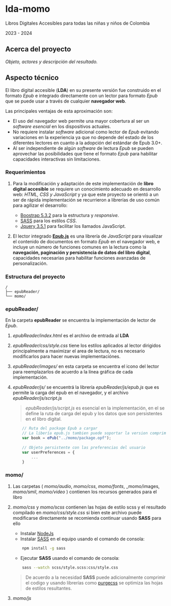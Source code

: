 # lda-momo

Libros Digitales Accesibles para todas las niñas y niños de Colombia

2023 - 2024

## Acerca del proyecto

_Objeto, actores y descripción del resultado._

## Aspecto técnico

El libro digital accesible (**LDA**) en su presente versión fue construido en el formato _Epub_ e integrado directamente con un lector para formato _Epub_ que se puede usar a través de cualquier **navegador web**.

Las principales ventajas de esta aproximación son:

- El uso del navegador web permite una mayor cobertura al ser un _software esencial_ en los dispositivos actuales.
- No requiere instalar _software_ adicional como lector de _Epub_ evitando variaciones en la experiencia ya que no depende del estado de los diferentes lectores en cuanto a la adopción del estándar de Epub 3.0+.
- Al ser independiente de algún _software_ de lectura _Epub_ se pueden aprovechar las posibilidades que tiene el formato _Epub_ para habilitar capacidades interactivas sin limitaciones.

### Requerimientos

1. Para la modificación y adaptación de este implementación de **libro digital accesible** se requiere un conocimiento adecuado en desarrollo web: _HTML, CSS y JavaScript_ y ya que este proyecto se orientó a un ser de rápida implementación se recurrieron a librerías de uso común para agilizar el desarrollo:

   - [Boostrap 5.3.2](https://getbootstrap.com/) para la estructura y _responsive_.
   - [SASS](https://sass-lang.com/) para los estilos _CSS_.
   - [Jquery 3.5.1](https://jquery.com/)  para facilitar los llamados JavaScript.

2. El lector integrado **[Epub.js](https://github.com/futurepress/epub.js)** es una librería de _JavaScript_ para visualizar el contenido de documentos en formato _Epub_ en el navegador web, e incluye un número de funciones comunes en la lectura como la **navegación, paginación y persistencia de datos del libro digital**, capacidades necesarias para habilitar funciones avanzadas de personalización.

### Estructura del proyecto

```text
/
├── epubReader/
└── momo/
```

### epubReader/

En la carpeta **epubReader** se encuentra la implementación de lector de _Epub_.

1. _epubReader/index.html_ es el archivo de entrada al **LDA**
2. _epubReader/css/style.css_ tiene los estilos aplicados al lector dirigidos principalmente a maximizar el area de lectura, no es necesario modificarlos para hacer nuevas implementaciónes.
3. _epubReader/images/_ en esta carpeta se encuentra el icono del lector para reemplazarlos de acuerdo a la línea gráfica de cada implementación.
4. _epubReader/js/_ se encuentrá la librería _epubReader/js/epub.js_ que es permite la carga del epub en el navegador, y el archivo _epubReader/js/script.js_

   > _epubReader/js/script.js_ es esencial en la implementación, en el se define la ruta de carga del epub y los datos que son persistentes en el libro digital.

    ```js
        // Ruta del package Epub a cargar 
        // La libería epub.js tambien puede soportar la version comprimida del formato *.epub
        var book = ePub("../momo/package.opf");
        
        // Objeto persistente con las preferencias del usuario
        var userPreferences = {
            ...
        }
    ```

### momo/

1. Las carpetas ( _momo/audio_, _momo/css_, _momo/fonts_, _momo/images, _momo/smil_, _momo/video_ ) contienen los recursos generados para el libro 
2. _momo/css_ y _momo/scss_ contienen las hojas de estilo scss y el resultado compilado en _momo/css/style.css_ si bien este archivo puede modificarse directamente se recomienda continuar usando **SASS** para ello

    - Instalar [NodeJs](https://nodejs.org/)
    - Instalar [SASS](https://sass-lang.com/) en el equipo usando el comando de consola:

    ```bash
        npm install -g sass
    ```

    - Ejecutar **SASS** usando el comando de consola:

    ```bash
        sass --watch scss/style.scss:css/style.css
    ```

    > De acuerdo a la necesidad **SASS** puede adicionalmente comprimir el codigo y usando librerías como [purgecss](https://purgecss.com/) se optimiza las hojas de estilos resultantes.

3. _momo/js_